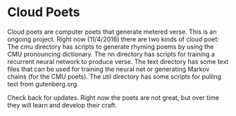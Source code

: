 # Cloud Poets

Cloud poets are computer poets that generate metered verse. This is an ongoing project. Right now (11/4/2016) there are two kinds of cloud poet: The cmu directory has scripts to generate rhyming poems by using the CMU pronouncing dictionary. The nn directory has scripts for training a recurrent neural network to produce verse. The text directory has some text files that can be used for training the neural net or generating Markov chains (for the CMU poets). The util directory has some scripts for pulling text from gutenberg.org.

Check back for updates. Right now the poets are not great, but over time they will learn and develop their craft.
